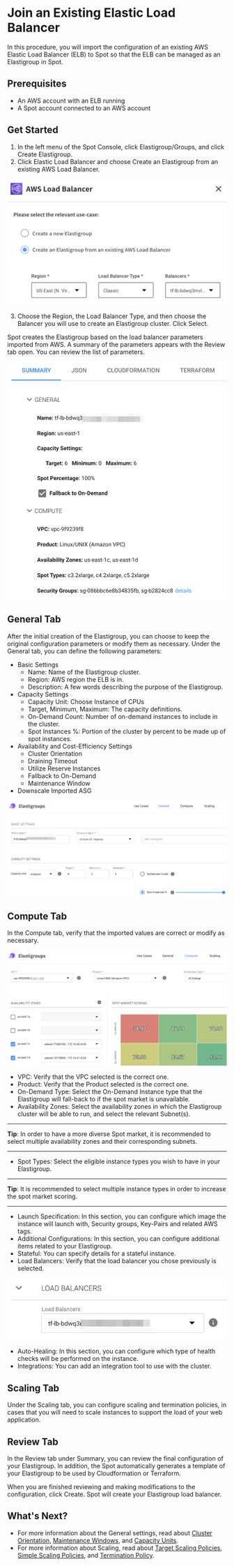 # Join an Existing Elastic Load Balancer

In this procedure, you will import the configuration of an existing AWS Elastic Load Balancer (ELB) to Spot so that the ELB can be managed as an Elastigroup in Spot.

## Prerequisites
* An AWS account with an ELB running
* A Spot account connected to an AWS account

## Get Started
1. In the left menu of the Spot Console, click Elastigroup/Groups, and click Create Elastigroup.
2. Click Elastic Load Balancer and choose Create an Elastigroup from an existing AWS Load Balancer.

<img src="/elastigroup/_media/tasks-join-existing-elb-01.png" />

3. Choose the Region, the Load Balancer Type, and then choose the Balancer you will use to create an Elastigroup cluster. Click Select.

Spot creates the Elastigroup based on the load balancer parameters imported from AWS. A summary of the parameters appears with the Review tab open. You can review the list of parameters.

<img src="/elastigroup/_media/tasks-join-existing-elb-02.png" />

## General Tab

After the initial creation of the Elastigroup, you can choose to keep the original configuration parameters or modify them as necessary. Under the General tab, you can define the following parameters:

* Basic Settings
  * Name: Name of the Elastigroup cluster.
  * Region: AWS region the ELB is in.
  * Description: A few words describing the purpose of the Elastigroup.
* Capacity Settings
  * Capacity Unit: Choose Instance of CPUs
  * Target, Minimum, Maximum: The capacity definitions.
  * On-Demand Count: Number of on-demand instances to include in the cluster.
  * Spot Instances %: Portion of the cluster by percent to be made up of spot instances.
* Availability and Cost-Efficiency Settings
  * Cluster Orientation
  * Draining Timeout
  * Utilize Reserve Instances
  * Fallback to On-Demand
  * Maintenance Window
* Downscale Imported ASG

<img src="/elastigroup/_media/tasks-join-existing-elb-03.png" />

## Compute Tab

In the Compute tab, verify that the imported values are correct or modify as necessary.

<img src="/elastigroup/_media/tasks-join-existing-elb-04.png" />

* VPC: Verify that the VPC selected is the correct one.
* Product: Verify that the Product selected is the correct one.
* On-Demand Type: Select the On-Demand Instance type that the Elastigroup will fall-back to if the spot market is unavailable.
* Availability Zones: Select the availability zones in which the Elastigroup cluster will be able to run, and select the relevant Subnet(s).

---
**Tip**: In order to have a more diverse Spot market, it is recommended to select multiple availability zones  and their corresponding subnets.

---

* Spot Types: Select the eligible instance types you wish to have in your Elastigroup.

---
**Tip**: It is recommended to select multiple instance types in order to increase the spot market scoring.

---

* Launch Specification: In this section, you can configure which image the instance will launch with, Security groups, Key-Pairs and related AWS tags.
* Additional Configurations: In this section, you can configure additional items related to your Elastigroup.
* Stateful: You can specify details for a stateful instance.
* Load Balancers: Verify that the load balancer you chose previously is selected.

<img src="/elastigroup/_media/tasks-join-existing-elb-05.png" />

* Auto-Healing: In this section, you can configure which type of health checks will be performed on the instance.
* Integrations: You can add an integration tool to use with the cluster.

## Scaling Tab

Under the Scaling tab, you can configure scaling and termination policies, in cases that you will need to scale instances to support the load of your web application.

## Review Tab

In the Review tab under Summary, you can review the final configuration of your Elastigroup. In addition, the Spot automatically generates a template of your Elastigroup to be used by Cloudformation or Terraform.

When you are finished reviewing and making modifications to the configuration, click Create. Spot will create your Elastigroup load balancer.

## What's Next?
* For more information about the General settings, read about [Cluster Orientation](elastigroup/features/core-features/cluster-orientation.md), [Maintenance Windows](elastigroup/features/core-features/maintenance-windows.md), and [Capacity Units](elastigroup/features/core-features/elastigroup-capacity-instances-or-weighted.md).
* For more information about Scaling, read about [Target Scaling Policies](elastigroup/features/scaling/target-scaling.md), [Simple Scaling Policies](elastigroup/features/scaling/simple-scaling-policies.md), and [Termination Policy](elastigroup/features/compute/termination-policy.md).
